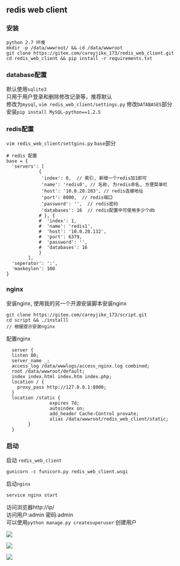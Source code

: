 ## redis web client
### 安装

```
python 2.7 环境
mkdir -p /data/wwwroot/ && cd /data/wwwroot
git clone https://gitee.com/careyjike_173/redis_web_client.git
cd redis_web_client && pip install -r requirements.txt
```

### database配置   
默认使用`sqlite3`  
只用于用户登录和删除修改记录等，推荐默认   
修改为`mysql`, `vim redis_web_client/settings.py` 修改`DATABASES`部分   
安装`pip install MySQL-python==1.2.5`
  
### redis配置  
  `vim redis_web_client/settgins.py` `base`部分
  
  ```
  # redis 配置
  base = {
    'servers': [
              {
               'index': 0,  // 索引, 新增一个redis加1即可
               'name': 'redis0', // 名称, 为redis命名, 方便菜单栏
               'host': '10.0.20.203', // redis连接地址
               'port': 8000,  // redis端口
               'password': '',  // redis密码
               'databases': 16  // redis配置中可使用多少个db
              # }, {
              #  'index': 1,
              #  'name': 'redis1',
              #  'host': '10.0.20.132',
              #  'port': 6379,
              #  'password': '',
              #  'databases': 16
              }
          ],
    'seperator': ':',
    'maxkeylen': 100
  }
  ```
  
### nginx
安装nginx, 使用我的另一个开源安装脚本安装nginx

```
git clone https://gitee.com/careyjike_173/script.git
cd script && ./installl
// 根据提示安装nginx
```
配置nginx

```
  server {
  listen 80;
  server_name _;
  access_log /data/wwwlogs/access_nginx.log combined;
  root /data/wwwroot/default;
  index index.html index.htm index.php;
  location / {
    proxy_pass http://127.0.0.1:8000;
  }
  location /static {
                expires 7d;
                autoindex on;
                add_header Cache-Control provate;
                alias /data/wwwroot/redis_web_client/static;
        }
  }
```

### 启动
启动 `redis_web_client`

```
gunicorn -c funicorn.py redis_web_client.wsgi
```
启动`nginx`

```
service nginx start
```

访问浏览器http://ip/  
访问用户:admin 密码:admin   
可以使用`python manage.py createsuperuser` 创建用户


![](https://gitee.com/careyjike_173/redis_web_client/raw/master/static/img/1.png)


![](https://gitee.com/careyjike_173/redis_web_client/raw/master/static/img/2.png)

![](https://gitee.com/careyjike_173/redis_web_client/raw/master/static/img/3.png)